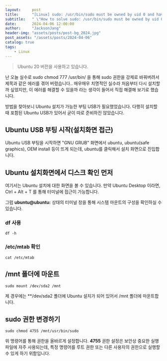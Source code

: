```yaml
---
layout:     post
title:      "[Linux] sudo: /usr/bin/sudo must be owned by uid 0 and have the setuid bit set 에러 해결법"
subtitle:   " \"How to solve sudo: /usr/bin/sudo must be owned by uid 0 and have the setuid bit set?\""
date:       2024-04-06 12:00:00
author:     "JacksonJang"
header-img: "assets/posts/post-bg_2024.jpg"
post_assets: "/assets/posts/2024-04-06"
catalog: true
tags:
    - Linux
---
```

> Ubuntu 20 버전을 사용하고 있습니다.

난 오늘 실수로 sudo chmod 777 /usr/bin/ 을 통해 sudo 권한을 강제로 바꿔버려서 제목과 같은 에러를 겪어 버렸습니다..
매우매우 치명적인 실수라 처음부터 다시 설치할까 싶었지만, 이 에러를 해결할 수 있을까 라는 생각이 들어서 직접 해결해
보기로 했습니다.

방법을 찾아보니 Ubuntu 설치가 가능한 부팅 USB가 필요했었습니다.
다행히 설치할 때 포함된 Ubuntu USB가 있어서 굳이 따로 준비하진 않았습니다.

## Ubuntu USB 부팅 시작(설치화면 접근)
Ubuntu USB 부팅을 시작하면 "GNU GRUB" 화면에서 ubuntu, ubuntu(safe graphics), OEM install 등이 뜨게 되는데, ubuntu를 클릭해서 설치 화면으로 진입합니다.

## Ubuntu 설치화면에서 디스크 확인 먼저
여기서는 Ubuntu 설치에 대한 화면을 볼 수 있습니다.
만약 Ubuntu Desktop 이라면, Ctrl + Alt + T 를 통해 터미널에 접근이 가능합니다.

그럼 **ubuntu@ubuntu:** 상태의 터미널 창을 통해 시스템 마운트의 구성을 확인하실 수 있습니다.

### df 사용
```
df -h
```

### /etc/mtab 확인
```
cat /etc/mtab
```

## /mnt 폴더에 마운트
```
sudo mount /dev/sda2 /mnt
```
제 경우에는 **/dev/sda2 폴더에 Ubuntu 설치가 되어 있어서 /mnt 폴더에 마운트합니다.

## sudo 권한 변경하기
```
sudo chmod 4755 /mnt/usr/bin/sudo
```
위 명령어를 통해 권한을 올바르게 설정합니다.
**4755** 권한 설정은 보안상 중요한 실행 파일에 자주 사용되는데, 특정 명령어를 루트 권한 또는 다른 사용자의 권한으로 실행할 수 있게 하기 위함입니다.